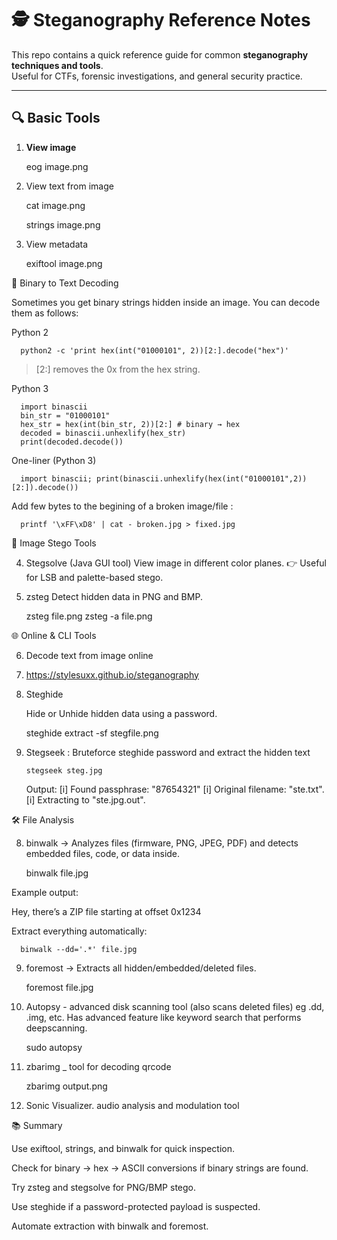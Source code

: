 # 🕵️ Steganography Reference Notes

This repo contains a quick reference guide for common **steganography techniques and tools**.  
Useful for CTFs, forensic investigations, and general security practice.

---

## 🔍 Basic Tools

1. **View image**
   
      eog image.png

3. View text from image

      cat image.png
   
      strings image.png


3. View metadata

      exiftool image.png




🧮 Binary to Text Decoding

Sometimes you get binary strings hidden inside an image.
You can decode them as follows:

Python 2

      python2 -c 'print hex(int("01000101", 2))[2:].decode("hex")'

> [2:] removes the 0x from the hex string.



Python 3

      import binascii
      bin_str = "01000101"
      hex_str = hex(int(bin_str, 2))[2:] # binary → hex
      decoded = binascii.unhexlify(hex_str)
      print(decoded.decode())

One-liner (Python 3)

      import binascii; print(binascii.unhexlify(hex(int("01000101",2))[2:]).decode())


Add few bytes to the begining of a broken image/file :

      printf '\xFF\xD8' | cat - broken.jpg > fixed.jpg



🎨 Image Stego Tools

4. Stegsolve (Java GUI tool)
View image in different color planes.
👉 Useful for LSB and palette-based stego.


5. zsteg
Detect hidden data in PNG and BMP.

      zsteg file.png
      zsteg -a file.png



🌐 Online & CLI Tools

6. Decode text from image online
7. 
      https://stylesuxx.github.io/steganography


8. Steghide
   
      Hide or Unhide hidden data using a password.

      steghide extract -sf stegfile.png

9. Stegseek : Bruteforce steghide password and extract the hidden text

       stegseek steg.jpg

      Output: [i] Found passphrase: "87654321"  [i] Original filename: "ste.txt".  [i] Extracting to "ste.jpg.out".


🛠️ File Analysis

8. binwalk → Analyzes files (firmware, PNG, JPEG, PDF) and detects embedded files, code, or data inside.

      binwalk file.jpg

Example output:

Hey, there’s a ZIP file starting at offset 0x1234

Extract everything automatically:

      binwalk --dd='.*' file.jpg

9. foremost → Extracts all hidden/embedded/deleted files.

      foremost file.jpg

10. Autopsy - advanced disk scanning tool (also scans deleted files) eg .dd, .img, etc. Has advanced feature like keyword search that performs deepscanning.

       sudo autopsy

12. zbarimg _ tool for decoding qrcode

       zbarimg output.png

13. Sonic Visualizer. audio analysis and modulation tool
    
📚 Summary

Use exiftool, strings, and binwalk for quick inspection.

Check for binary → hex → ASCII conversions if binary strings are found.

Try zsteg and stegsolve for PNG/BMP stego.

Use steghide if a password-protected payload is suspected.

Automate extraction with binwalk and foremost.
